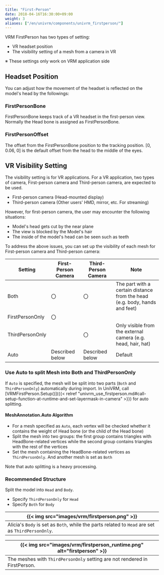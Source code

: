 ```yaml
---
title: "First-Person"
date: 2018-04-16T16:30:00+09:00
weight: 3
aliases: ["/en/univrm/components/univrm_firstperson/"]
---
```


VRM FirstPerson has two types of setting:

* VR headset position
* The visibility setting of a mesh from a camera in VR

※ These settings only work on VRM application side

## Headset Position

You can adjust how the movement of the headset is reflected on the model's head by the followings:

### FirstPersonBone

FirstPersonBone keeps track of a VR headset in the first-person view.
Normally the Head bone is assigned as FirstPersonBone.

### FirstPersonOffset

The offset from the FirstPersonBone position to the tracking position. [0, 0.06, 0] is the default offset from the head to the middle of the eyes.

## VR Visibility Setting

The visibility setting is for VR applications.
For a VR application, two types of camera, First-person camera and Third-person camera, are expected to be used.

* First-person camera (Head-mounted display)
* Third-person camera (Other users' HMD, mirror, etc. For streaming)

However, for first-person camera, the user may encounter the following situations:

* Model's head gets cut by the near plane
* The view is blocked by the Model's hair
* The inside of the model's head can be seen such as teeth

To address the above issues, you can set up the visibility of each mesh for First-person camera and Third-person camera:

| Setting         | First-Person Camera | Third-Person Camera | Note                                                                       |
|-----------------|---------------------|---------------------|----------------------------------------------------------------------------|
| Both            | 〇                  | 〇                  | The part with a certain distance from the head (e.g. body, hands and feet) |
| FirstPersonOnly | 〇                  |                     |                                                                            |
| ThirdPersonOnly |                     | 〇                  | Only visible from the external camera (e.g. head, hair, hat)               |
| Auto            | Described below     | Described below     | Default                                                                    |

### Use Auto to split Mesh into Both and ThirdPersonOnly

If `Auto` is specified, the mesh will be split into two parts (`Both` and `ThirdPersonOnly`) automatically during import.
In UniVRM, call [VRMFirstPerson.Setup()]({{< relref "univrm_use_firstperson.md#call-setup-function-at-runtime-and-set-layermask-in-camera" >}}) for auto splitting.

#### MeshAnnotation.Auto Algorithm

* For a mesh specified as `Auto`, each vertex will be checked whether it contains the weight of Head bone (or the child of the Head bone)
* Split the mesh into two groups: the first group contains triangles with HeadBone-related vertices while the second group contains triangles with the rest of the vertices
* Set the mesh containing the HeadBone-related vertices as `ThirdPersonOnly`. And another mesh is set as `Both`

Note that auto splitting is a heavy processing.

### Recommended Structure

Split the model into `Head` and `Body`.

* Specify `ThirdPersonOnly` for `Head`
* Specify `Both` for `Body` 

| {{< img src="images/vrm/firstperson.png" >}}                                                      |
|---------------------------------------------------------------------------------------------------|
| Alicia's `Body` is set as `Both`, while the parts related to `Head` are set as `ThirdPersonOnly`. |

| {{< img src="images/vrm/firstperson_runtime.png" alt="firstperson" >}}     |
|----------------------------------------------------------------------------|
| The meshes with `ThirdPersonOnly` setting are not rendered in FirstPerson. |
